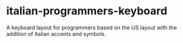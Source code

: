 # italian-programmers-keyboard
A keyboard layout for programmers based on the US layout with the addition of Italian accents and symbols.
